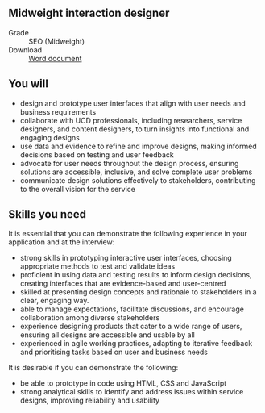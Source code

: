 ## Midweight interaction designer

<dl class="govuk-summary-list">
  <div class="govuk-summary-list__row">
    <dt class="govuk-summary-list__key">
      Grade
    </dt>
    <dd class="govuk-summary-list__value">
      SEO (Midweight)
    </dd>
  </div>
   <div class="govuk-summary-list__row" data-ignore="true">
    <dt class="govuk-summary-list__key">
      Download
    </dt>
    <dd class="govuk-summary-list__value">
      <a href="word">Word document</a>
    </dd>
  </div></dl>

## You will

-	design and prototype user interfaces that align with user needs and business requirements
-	collaborate with UCD professionals, including researchers, service designers, and content designers, to turn insights into functional and engaging designs
-	use data and evidence to refine and improve designs, making informed decisions based on testing and user feedback
-	advocate for user needs throughout the design process, ensuring solutions are accessible, inclusive, and solve complete user problems
-	communicate design solutions effectively to stakeholders, contributing to the overall vision for the service


## Skills you need

It is essential that you can demonstrate the following experience in your application and at the interview:

-	strong skills in prototyping interactive user interfaces, choosing appropriate methods to test and validate ideas
-	proficient in using data and testing results to inform design decisions, creating interfaces that are evidence-based and user-centred
-	skilled at presenting design concepts and rationale to stakeholders in a clear, engaging way.
-	able to manage expectations, facilitate discussions, and encourage collaboration among diverse stakeholders
-	experience designing products that cater to a wide range of users, ensuring all designs are accessible and usable by all
-	experienced in agile working practices, adapting to iterative feedback and prioritising tasks based on user and business needs

It is desirable if you can demonstrate the following:

- be able to prototype in code using HTML, CSS and JavaScript
-	strong analytical skills to identify and address issues within service designs, improving reliability and usability
